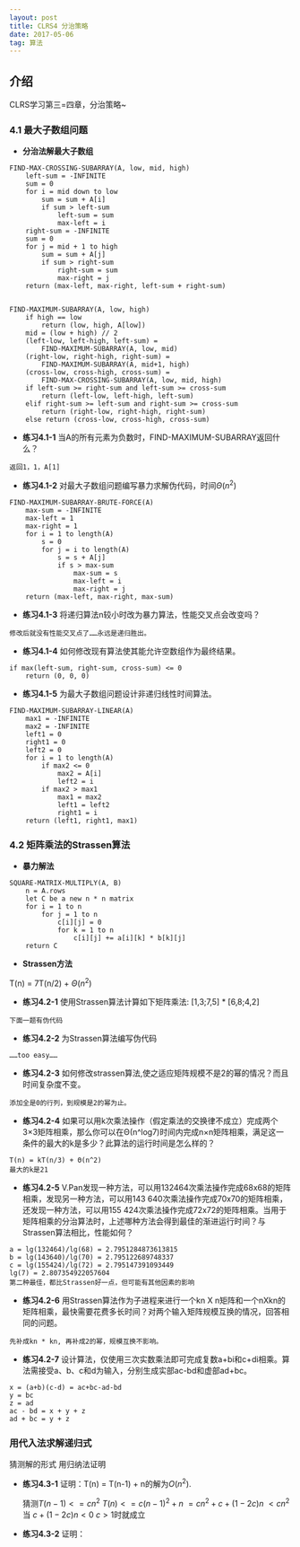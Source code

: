 ```yaml
---
layout: post
title: CLRS4 分治策略
date: 2017-05-06
tag: 算法
---   
```


## 介绍

   CLRS学习第三=四章，分治策略~

### 4.1 最大子数组问题

* **分治法解最大子数组** 

```
FIND-MAX-CROSSING-SUBARRAY(A, low, mid, high)
    left-sum = -INFINITE
    sum = 0
    for i = mid down to low
        sum = sum + A[i]
        if sum > left-sum
            left-sum = sum
            max-left = i
    right-sum = -INFINITE
    sum = 0
    for j = mid + 1 to high
        sum = sum + A[j]
        if sum > right-sum 
            right-sum = sum
            max-right = j
    return (max-left, max-right, left-sum + right-sum)


FIND-MAXIMUM-SUBARRAY(A, low, high)
    if high == low
        return (low, high, A[low])
    mid = (low + high) // 2
    (left-low, left-high, left-sum) = 
        FIND-MAXIMUM-SUBARRAY(A, low, mid)
    (right-low, right-high, right-sum) = 
        FIND-MAXIMUM-SUBARRAY(A, mid+1, high)
    (cross-low, cross-high, cross-sum) = 
        FIND-MAX-CROSSING-SUBARRAY(A, low, mid, high)
    if left-sum >= right-sum and left-sum >= cross-sum
        return (left-low, left-high, left-sum)
    elif right-sum >= left-sum and right-sum >= cross-sum
        return (right-low, right-high, right-sum)
    else return (cross-low, cross-high, cross-sum)
``` 

* **练习4.1-1** 当A的所有元素为负数时，FIND-MAXIMUM-SUBARRAY返回什么？

```
返回1，1，A[1]
```

* **练习4.1-2** 对最大子数组问题编写暴力求解伪代码，时间$\Theta(n^2)$

```
FIND-MAXIMUM-SUBARRAY-BRUTE-FORCE(A)
    max-sum = -INFINITE
    max-left = 1
    max-right = 1
    for i = 1 to length(A)
        s = 0
        for j = i to length(A)
            s = s + A[j]
            if s > max-sum
                max-sum = s
                max-left = i
                max-right = j
    return (max-left, max-right, max-sum) 
```

* **练习4.1-3** 将递归算法n较小时改为暴力算法，性能交叉点会改变吗？

```
修改后就没有性能交叉点了……永远是递归胜出。
```

* **练习4.1-4** 如何修改现有算法使其能允许空数组作为最终结果。

```
if max(left-sum, right-sum, cross-sum) <= 0
    return (0, 0, 0)
```

* **练习4.1-5** 为最大子数组问题设计非递归线性时间算法。

```
FIND-MAXIMUM-SUBARRAY-LINEAR(A)
    max1 = -INFINITE
    max2 = -INFINITE
    left1 = 0
    right1 = 0
    left2 = 0
    for i = 1 to length(A)
        if max2 <= 0
            max2 = A[i]
            left2 = i
        if max2 > max1
            max1 = max2
            left1 = left2
            right1 = i
    return (left1, right1, max1)
```

### 4.2 矩阵乘法的Strassen算法

* **暴力解法**

```
SQUARE-MATRIX-MULTIPLY(A, B)
    n = A.rows
    let C be a new n * n matrix
    for i = 1 to n
        for j = 1 to n
            c[i][j] = 0
            for k = 1 to n
                c[i][j] += a[i][k] * b[k][j]
    return C
```

* **Strassen方法**

T(n) = 7T(n/2) + $\Theta(n^2)$

* **练习4.2-1** 使用Strassen算法计算如下矩阵乘法: [1,3;7,5] * [6,8;4,2]

```
下面一题有伪代码
```

* **练习4.2-2** 为Strassen算法编写伪代码

```
……too easy……
```

* **练习4.2-3** 如何修改strassen算法,使之适应矩阵规模不是2的幂的情况？而且时间复杂度不变。

```
添加全是0的行列，到规模是2的幂为止。
```

* **练习4.2-4** 如果可以用k次乘法操作（假定乘法的交换律不成立）完成两个3×3矩阵相乘，那么你可以在Θ(n^log7)时间内完成n×n矩阵相乘，满足这一条件的最大的k是多少？此算法的运行时间是怎么样的？

```
T(n) = kT(n/3) + Θ(n^2)
最大的k是21
```

* **练习4.2-5** V.Pan发现一种方法，可以用132464次乘法操作完成68x68的矩阵相乘，发现另一种方法，可以用143 640次乘法操作完成70x70的矩阵相乘，还发现一种方法，可以用155 424次乘法操作完成72x72的矩阵相乘。当用于矩阵相乘的分治算法时，上述哪种方法会得到最佳的渐进运行时间？与Strassen算法相比，性能如何？ 

```
a = lg(132464)/lg(68) = 2.7951284873613815
b = lg(143640)/lg(70) = 2.795122689748337
c = lg(155424)/lg(72) = 2.795147391093449
lg(7) = 2.807354922057604
第二种最佳，都比Strassen好一点，但可能有其他因素的影响
```

* **练习4.2-6** 用Strassen算法作为子进程来进行一个kn X n矩阵和一个nXkn的矩阵相乘，最快需要花费多长时间？对两个输入矩阵规模互换的情况，回答相同的问题。

```
先补成kn * kn, 再补成2的幂，规模互换不影响。
```

* **练习4.2-7** 设计算法，仅使用三次实数乘法即可完成复数a+bi和c+di相乘。算法需接受a、b、c和d为输入，分别生成实部ac-bd和虚部ad+bc。

```
x = (a+b)(c-d) = ac+bc-ad-bd
y = bc
z = ad
ac - bd = x + y + z
ad + bc = y + z 
```

### 用代入法求解递归式

猜测解的形式
用归纳法证明

* **练习4.3-1** 证明：T(n) = T(n-1) + n的解为$O(n^2)$.

   猜测$T(n-1) <= cn^2$
   $T(n) <= c(n-1)^2+n$
         $= cn^2 + c + (1-2c)n$
         $< cn^2$
   当 $c + (1-2c)n < 0$
   $c>1$时就成立

* **练习4.3-2** 证明：